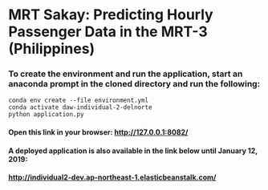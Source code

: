 # MRT Sakay: Predicting Hourly Passenger Data in the MRT-3 (Philippines)

### To create the environment and run the application, start an anaconda prompt in the cloned directory and run the following:

`conda env create --file environment.yml`  
`conda activate daw-individual-2-delnorte`  
`python application.py`  


#### Open this link in your browser: http://127.0.0.1:8082/

#### A deployed application is also available in the link below until January 12, 2019:  
#### http://individual2-dev.ap-northeast-1.elasticbeanstalk.com/
